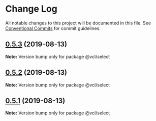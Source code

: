 # Change Log

All notable changes to this project will be documented in this file.
See [Conventional Commits](https://conventionalcommits.org) for commit guidelines.

## [0.5.3](https://github.com/vcl/select/compare/v0.5.1...v0.5.3) (2019-08-13)

**Note:** Version bump only for package @vcl/select





## [0.5.2](https://github.com/vcl/select/compare/v0.5.1...v0.5.2) (2019-08-13)

**Note:** Version bump only for package @vcl/select





## [0.5.1](https://github.com/vcl/select/compare/v0.5.0...v0.5.1) (2019-08-13)

**Note:** Version bump only for package @vcl/select
